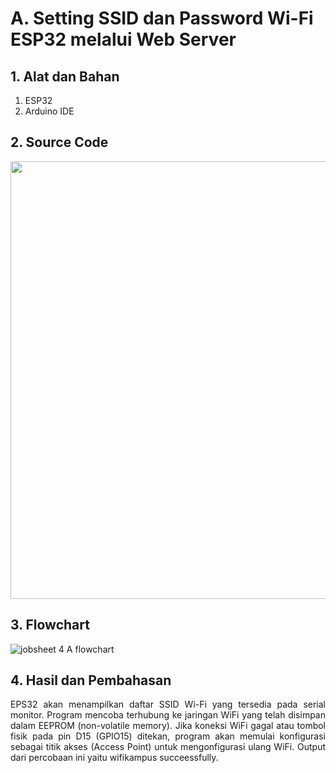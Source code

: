 # A. Setting SSID dan Password Wi-Fi ESP32 melalui Web Server

## 1. Alat dan Bahan
1) ESP32
2) Arduino IDE

## 2. Source Code

<img src="" width="700">

## 3. Flowchart
![jobsheet 4 A flowchart](https://github.com/Aisyahnurul/AisyahN-system-embedded/assets/147674662/26b1622e-6ddd-42bb-a2b7-6e63fca710a7)


## 4. Hasil dan Pembahasan


<p align="justify">EPS32 akan menampilkan daftar SSID Wi-Fi yang tersedia pada serial monitor. Program mencoba terhubung ke jaringan WiFi yang telah disimpan dalam EEPROM (non-volatile memory). Jika koneksi WiFi gagal atau tombol fisik pada pin D15 (GPIO15) ditekan, program akan memulai konfigurasi sebagai titik akses (Access Point) untuk mengonfigurasi ulang WiFi. Output dari percobaan ini yaitu wifikampus succeessfully.
